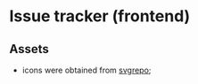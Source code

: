 # Issue tracker (frontend)
## Assets
- icons were obtained from [svgrepo](https://www.svgrepo.com/);